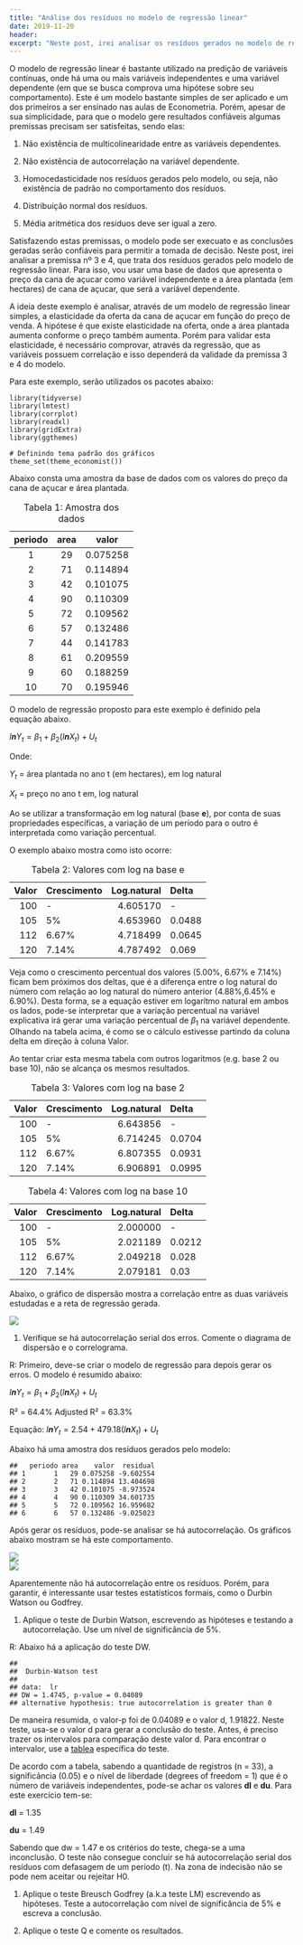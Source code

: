 ```yaml
---
title: "Análise dos resíduos no modelo de regressão linear"
date: 2019-11-20
header:
excerpt: "Neste post, irei analisar os resíduos gerados no modelo de regressão linear para validar uma das premissas necessárias do modelo"
---
```


O modelo de regressão linear é bastante utilizado na predição de
variáveis contínuas, onde há uma ou mais variáveis independentes e uma
variável dependente (em que se busca comprova uma hipótese sobre seu
comportamento). Este é um modelo bastante simples de ser aplicado e um
dos primeiros a ser ensinado nas aulas de Econometria. Porém, apesar de
sua simplicidade, para que o modelo gere resultados confiáveis algumas
premissas precisam ser satisfeitas, sendo elas:

1.  Não existência de multicolinearidade entre as variáveis dependentes.

2.  Não existência de autocorrelação na variável dependente.

3.  Homocedasticidade nos resíduos gerados pelo modelo, ou seja, não
    existência de padrão no comportamento dos resíduos.

4.  Distribuição normal dos resíduos.

5.  Média aritmética dos residuos deve ser igual a zero.

Satisfazendo estas premissas, o modelo pode ser execuato e as conclusões
geradas serão confiáveis para permitir a tomada de decisão. Neste post,
irei analisar a premissa nº 3 e 4, que trata dos resíduos gerados pelo
modelo de regressão linear. Para isso, vou usar uma base de dados que
apresenta o preço da cana de açucar como variável independente e a área
plantada (em hectares) de cana de açucar, que será a variável
dependente.

A ideia deste exemplo é analisar, através de um modelo de regressão
linear simples, a elasticidade da oferta da cana de açucar em função do
preço de venda. A hipótese é que existe elasticidade na oferta, onde a
área plantada aumenta conforme o preço também aumenta. Porém para
validar esta elasticidade, é necessário comprovar, através da regressão,
que as variáveis possuem correlação e isso dependerá da validade da
premissa 3 e 4 do modelo.

Para este exemplo, serão utilizados os pacotes abaixo:

    library(tidyverse)
    library(lmtest)
    library(corrplot)
    library(readxl)
    library(gridExtra)
    library(ggthemes)

    # Definindo tema padrão dos gráficos
    theme_set(theme_economist())

Abaixo consta uma amostra da base de dados com os valores do preço da
cana de açucar e área plantada.

<table>
<caption>Tabela 1: Amostra dos dados</caption>
<thead>
<tr class="header">
<th style="text-align: center;">periodo</th>
<th style="text-align: center;">area</th>
<th style="text-align: center;">valor</th>
</tr>
</thead>
<tbody>
<tr class="odd">
<td style="text-align: center;">1</td>
<td style="text-align: center;">29</td>
<td style="text-align: center;">0.075258</td>
</tr>
<tr class="even">
<td style="text-align: center;">2</td>
<td style="text-align: center;">71</td>
<td style="text-align: center;">0.114894</td>
</tr>
<tr class="odd">
<td style="text-align: center;">3</td>
<td style="text-align: center;">42</td>
<td style="text-align: center;">0.101075</td>
</tr>
<tr class="even">
<td style="text-align: center;">4</td>
<td style="text-align: center;">90</td>
<td style="text-align: center;">0.110309</td>
</tr>
<tr class="odd">
<td style="text-align: center;">5</td>
<td style="text-align: center;">72</td>
<td style="text-align: center;">0.109562</td>
</tr>
<tr class="even">
<td style="text-align: center;">6</td>
<td style="text-align: center;">57</td>
<td style="text-align: center;">0.132486</td>
</tr>
<tr class="odd">
<td style="text-align: center;">7</td>
<td style="text-align: center;">44</td>
<td style="text-align: center;">0.141783</td>
</tr>
<tr class="even">
<td style="text-align: center;">8</td>
<td style="text-align: center;">61</td>
<td style="text-align: center;">0.209559</td>
</tr>
<tr class="odd">
<td style="text-align: center;">9</td>
<td style="text-align: center;">60</td>
<td style="text-align: center;">0.188259</td>
</tr>
<tr class="even">
<td style="text-align: center;">10</td>
<td style="text-align: center;">70</td>
<td style="text-align: center;">0.195946</td>
</tr>
</tbody>
</table>

O modelo de regressão proposto para este exemplo é definido pela equação
abaixo.

*l**n**Y*<sub>*t*</sub> = *β*<sub>1</sub> + *β*<sub>2</sub>(*l**n**X*<sub>*t*</sub>) + *U*<sub>*t*</sub>

Onde:

*Y*<sub>*t*</sub> = área plantada no ano t (em hectares), em log natural

*X*<sub>*t*</sub> = preço no ano t em, log natural

Ao se utilizar a transformação em log natural (base **e**), por conta de
suas propriedades específicas, a variação de um período para o outro é
interpretada como variação percentual.

O exemplo abaixo mostra como isto ocorre:

<table>
<caption>Tabela 2: Valores com log na base e</caption>
<thead>
<tr class="header">
<th style="text-align: right;">Valor</th>
<th style="text-align: left;">Crescimento</th>
<th style="text-align: right;">Log.natural</th>
<th style="text-align: left;">Delta</th>
</tr>
</thead>
<tbody>
<tr class="odd">
<td style="text-align: right;">100</td>
<td style="text-align: left;">-</td>
<td style="text-align: right;">4.605170</td>
<td style="text-align: left;">-</td>
</tr>
<tr class="even">
<td style="text-align: right;">105</td>
<td style="text-align: left;">5%</td>
<td style="text-align: right;">4.653960</td>
<td style="text-align: left;">0.0488</td>
</tr>
<tr class="odd">
<td style="text-align: right;">112</td>
<td style="text-align: left;">6.67%</td>
<td style="text-align: right;">4.718499</td>
<td style="text-align: left;">0.0645</td>
</tr>
<tr class="even">
<td style="text-align: right;">120</td>
<td style="text-align: left;">7.14%</td>
<td style="text-align: right;">4.787492</td>
<td style="text-align: left;">0.069</td>
</tr>
</tbody>
</table>

Veja como o crescimento percentual dos valores (5.00%, 6.67% e 7.14%)
ficam bem próximos dos deltas, que é a diferença entre o log natural do
número com relação ao log natural do número anterior (4.88%,6.45% e
6.90%). Desta forma, se a equação estiver em logarítmo natural em ambos
os lados, pode-se interpretar que a variação percentual na variável
explicativa irá gerar uma variação percentual de *β*<sub>1</sub> na
variável dependente. Olhando na tabela acima, é como se o cálculo
estivesse partindo da coluna delta em direção à coluna Valor.

Ao tentar criar esta mesma tabela com outros logarítmos (e.g. base 2 ou
base 10), não se alcança os mesmos resultados.

<table>
<caption>Tabela 3: Valores com log na base 2</caption>
<thead>
<tr class="header">
<th style="text-align: right;">Valor</th>
<th style="text-align: left;">Crescimento</th>
<th style="text-align: right;">Log.natural</th>
<th style="text-align: left;">Delta</th>
</tr>
</thead>
<tbody>
<tr class="odd">
<td style="text-align: right;">100</td>
<td style="text-align: left;">-</td>
<td style="text-align: right;">6.643856</td>
<td style="text-align: left;">-</td>
</tr>
<tr class="even">
<td style="text-align: right;">105</td>
<td style="text-align: left;">5%</td>
<td style="text-align: right;">6.714245</td>
<td style="text-align: left;">0.0704</td>
</tr>
<tr class="odd">
<td style="text-align: right;">112</td>
<td style="text-align: left;">6.67%</td>
<td style="text-align: right;">6.807355</td>
<td style="text-align: left;">0.0931</td>
</tr>
<tr class="even">
<td style="text-align: right;">120</td>
<td style="text-align: left;">7.14%</td>
<td style="text-align: right;">6.906891</td>
<td style="text-align: left;">0.0995</td>
</tr>
</tbody>
</table>

<table>
<caption>Tabela 4: Valores com log na base 10</caption>
<thead>
<tr class="header">
<th style="text-align: right;">Valor</th>
<th style="text-align: left;">Crescimento</th>
<th style="text-align: right;">Log.natural</th>
<th style="text-align: left;">Delta</th>
</tr>
</thead>
<tbody>
<tr class="odd">
<td style="text-align: right;">100</td>
<td style="text-align: left;">-</td>
<td style="text-align: right;">2.000000</td>
<td style="text-align: left;">-</td>
</tr>
<tr class="even">
<td style="text-align: right;">105</td>
<td style="text-align: left;">5%</td>
<td style="text-align: right;">2.021189</td>
<td style="text-align: left;">0.0212</td>
</tr>
<tr class="odd">
<td style="text-align: right;">112</td>
<td style="text-align: left;">6.67%</td>
<td style="text-align: right;">2.049218</td>
<td style="text-align: left;">0.028</td>
</tr>
<tr class="even">
<td style="text-align: right;">120</td>
<td style="text-align: left;">7.14%</td>
<td style="text-align: right;">2.079181</td>
<td style="text-align: left;">0.03</td>
</tr>
</tbody>
</table>

Abaixo, o gráfico de dispersão mostra a correlação entre as duas
variáveis estudadas e a reta de regressão gerada.

<img src="/assets/images/econometria_analise_dos_residuos_files/figure-markdown_strict/unnamed-chunk-7-1.png" style="display: block; margin: auto;" />

1.  Verifique se há autocorrelação serial dos erros. Comente o diagrama
    de dispersão e o correlograma.

R: Primeiro, deve-se criar o modelo de regressão para depois gerar os
erros. O modelo é resumido abaixo:

*l**n**Y*<sub>*t*</sub> = *β*<sub>1</sub> + *β*<sub>2</sub>(*l**n**X*<sub>*t*</sub>) + *U*<sub>*t*</sub>

R² = 64.4% Adjusted R² = 63.3%

Equação:
*l**n**Y*<sub>*t*</sub> = 2.54 + 479.18(*l**n**X*<sub>*t*</sub>) + *U*<sub>*t*</sub>

Abaixo há uma amostra dos resíduos gerados pelo modelo:

    ##   periodo area    valor  residual
    ## 1       1   29 0.075258 -9.602554
    ## 2       2   71 0.114894 13.404698
    ## 3       3   42 0.101075 -8.973524
    ## 4       4   90 0.110309 34.601735
    ## 5       5   72 0.109562 16.959682
    ## 6       6   57 0.132486 -9.025023

Após gerar os resíduos, pode-se analisar se há autocorrelação. Os
gráficos abaixo mostram se há este comportamento.

<img src="/assets/images/econometria_analise_dos_residuos_files/figure-markdown_strict/unnamed-chunk-11-1.png" style="display: block; margin: auto;" />

<img src="/assets/images/econometria_analise_dos_residuos_files/figure-markdown_strict/unnamed-chunk-12-1.png" style="display: block; margin: auto;" />

Aparentemente não há autocorrelação entre os resíduos. Porém, para
garantir, é interessante usar testes estatísticos formais, como o Durbin
Watson ou Godfrey.

1.  Aplique o teste de Durbin Watson, escrevendo as hipóteses e testando
    a autocorrelação. Use um nível de significância de 5%.

R: Abaixo há a aplicação do teste DW.

    ## 
    ##  Durbin-Watson test
    ## 
    ## data:  lr
    ## DW = 1.4745, p-value = 0.04089
    ## alternative hypothesis: true autocorrelation is greater than 0

De maneira resumida, o valor-p foi de 0.04089 e o valor d, 1.91822.
Neste teste, usa-se o valor d para gerar a conclusão do teste. Antes, é
preciso trazer os intervalos para comparação deste valor d. Para
encontrar o intervalor, use a
[tablea](http://www.portalaction.com.br/analise-de-regressao/33-diagnostico-de-independencia)
específica do teste.

De acordo com a tabela, sabendo a quantidade de registros (n = 33), a
significância (0.05) e o nível de liberdade (degrees of freedom = 1) que
é o número de variáveis independentes, pode-se achar os valores **dl** e
**du**. Para este exercício tem-se:

**dl** = 1.35

**du** = 1.49

Sabendo que dw = 1.47 e os critérios do teste, chega-se a uma
inconclusão. O teste não consegue concluir se há autocorrelação serial
dos resíduos com defasagem de um período (t). Na zona de indecisão não
se pode nem aceitar ou rejeitar H0.

1.  Aplique o teste Breusch Godfrey (a.k.a teste LM) escrevendo as
    hipóteses. Teste a autocorrelação com nível de significância de 5% e
    escreva a conclusão.

2.  Aplique o teste Q e comente os resultados.
